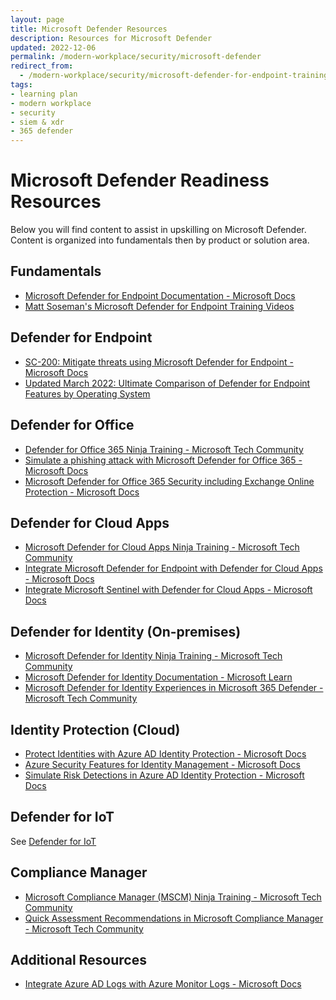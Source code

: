 ```yaml
---
layout: page
title: Microsoft Defender Resources
description: Resources for Microsoft Defender
updated: 2022-12-06
permalink: /modern-workplace/security/microsoft-defender
redirect_from:
  - /modern-workplace/security/microsoft-defender-for-endpoint-training
tags:
- learning plan
- modern workplace
- security
- siem & xdr
- 365 defender
---
```


# Microsoft Defender Readiness Resources
Below you will find content to assist in upskilling on Microsoft Defender. Content is organized into fundamentals then by product or solution area.

## Fundamentals
* [Microsoft Defender for Endpoint Documentation - Microsoft Docs](https://docs.microsoft.com/en-us/windows/security/threat-protection/microsoft-defender-atp/microsoft-defender-advanced-threat-protection)
* [Matt Soseman's Microsoft Defender for Endpoint Training Videos](https://youtube.com/playlist?list=PLhTS5hnNCfqcrHsntM1f88WVV-UmxOEmD)

## Defender for Endpoint
* [SC-200: Mitigate threats using Microsoft Defender for Endpoint - Microsoft Docs](https://docs.microsoft.com/en-us/learn/paths/sc-200-mitigate-threats-using-microsoft-defender-for-endpoint/)
* [Updated March 2022: Ultimate Comparison of Defender for Endpoint Features by Operating System](https://campbell.scot/march-22-defender-for-endpoint-feature-comparison/)

## Defender for Office
* [Defender for Office 365 Ninja Training - Microsoft Tech Community](https://techcommunity.microsoft.com/t5/microsoft-defender-for-office/become-a-microsoft-defender-for-office-365-ninja/ba-p/2187392)
* [Simulate a phishing attack with Microsoft Defender for Office 365 - Microsoft Docs](https://docs.microsoft.com/en-us/microsoft-365/security/office-365-security/attack-simulation-training?view=o365-worldwide)
* [Microsoft Defender for Office 365 Security including Exchange Online Protection - Microsoft Docs](https://docs.microsoft.com/en-us/microsoft-365/security/office-365-security/overview?view=o365-worldwide)

## Defender for Cloud Apps
* [Microsoft Defender for Cloud Apps Ninja Training - Microsoft Tech Community](https://techcommunity.microsoft.com/t5/security-compliance-and-identity/microsoft-defender-for-cloud-apps-ninja-training-september-2021/ba-p/2751518?WT.mc_id=m365-0000-rotrent)
* [Integrate Microsoft Defender for Endpoint with Defender for Cloud Apps - Microsoft Docs](https://docs.microsoft.com/en-us/defender-cloud-apps/mde-integration)
* [Integrate Microsoft Sentinel with Defender for Cloud Apps - Microsoft Docs](https://docs.microsoft.com/en-us/defender-cloud-apps/siem-sentinel)

## Defender for Identity (On-premises)
* [Microsoft Defender for Identity Ninja Training - Microsoft Tech Community](https://techcommunity.microsoft.com/t5/security-compliance-and-identity/microsoft-defender-for-identity-ninja-training/ba-p/2117904?WT.mc_id=m365-0000-rotrent)
* [Microsoft Defender for Identity Documentation - Microsoft Learn](https://learn.microsoft.com/en-us/defender-for-identity/)
* [Microsoft Defender for Identity Experiences in Microsoft 365 Defender - Microsoft Tech Community](https://techcommunity.microsoft.com/t5/security-compliance-and-identity/microsoft-defender-for-identity-experiences-in-microsoft-365/ba-p/2414610)

## Identity Protection (Cloud)
* [Protect Identities with Azure AD Identity Protection - Microsoft Docs](https://docs.microsoft.com/en-us/learn/modules/protect-identities-with-aad-idp/?WT.mc_id=itopstalk-blog-socuff)
* [Azure Security Features for Identity Management - Microsoft Docs](https://docs.microsoft.com/en-us/azure/security/fundamentals/identity-management-overview?WT.mc_id=itopstalk-blog-socuff)
* [Simulate Risk Detections in Azure AD Identity Protection - Microsoft Docs](https://docs.microsoft.com/en-us/azure/active-directory/identity-protection/howto-identity-protection-simulate-risk)

## Defender for IoT
See [Defender for IoT](/PartnerResources/modern-workplace/security/microsoft-defender-for-iot)

## Compliance Manager
* [Microsoft Compliance Manager (MSCM) Ninja Training - Microsoft Tech Community](https://techcommunity.microsoft.com/t5/security-compliance-and-identity/microsoft-compliance-manager-mscm-ninja-training-q1-2022/ba-p/3181322#:~:text=Microsoft%20Compliance%20Manager%20%28MSCM%29%20Ninja%20Training%3A%20Q1%202022,Compliance%20Score%20Calculation%20%203%20more%20rows%20)
* [Quick Assessment Recommendations in Microsoft Compliance Manager - Microsoft Tech Community](https://techcommunity.microsoft.com/t5/security-compliance-and-identity/quickly-get-assessment-recommendations-in-microsoft-compliance/ba-p/3170065)

## Additional Resources
* [Integrate Azure AD Logs with Azure Monitor Logs - Microsoft Docs](https://docs.microsoft.com/en-us/azure/active-directory/reports-monitoring/howto-integrate-activity-logs-with-log-analytics)

